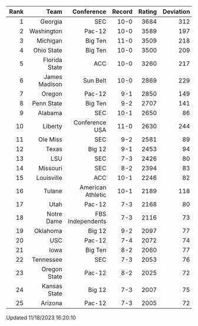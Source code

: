 | Rank  | Team                 | Conference           | Record   | Rating | Deviation |
| ---:  | ---:                 | ---:                 | ---:     | ---:   | ---:      |
| 1     | Georgia              | SEC                  | 10-0     | 3684   | 312       |
| 2     | Washington           | Pac-12               | 10-0     | 3589   | 197       |
| 3     | Michigan             | Big Ten              | 11-0     | 3509   | 218       |
| 4     | Ohio State           | Big Ten              | 10-0     | 3500   | 209       |
| 5     | Florida State        | ACC                  | 10-0     | 3260   | 217       |
| 6     | James Madison        | Sun Belt             | 10-0     | 2869   | 229       |
| 7     | Oregon               | Pac-12               | 9-1      | 2850   | 149       |
| 8     | Penn State           | Big Ten              | 9-2      | 2707   | 141       |
| 9     | Alabama              | SEC                  | 10-1     | 2650   | 86        |
| 10    | Liberty              | Conference USA       | 11-0     | 2630   | 244       |
| 11    | Ole Miss             | SEC                  | 9-2      | 2581   | 89        |
| 12    | Texas                | Big 12               | 9-1      | 2453   | 94        |
| 13    | LSU                  | SEC                  | 7-3      | 2426   | 80        |
| 14    | Missouri             | SEC                  | 8-2      | 2394   | 83        |
| 15    | Louisville           | ACC                  | 10-1     | 2246   | 82        |
| 16    | Tulane               | American Athletic    | 10-1     | 2189   | 118       |
| 17    | Utah                 | Pac-12               | 7-3      | 2168   | 80        |
| 18    | Notre Dame           | FBS Independents     | 7-3      | 2116   | 73        |
| 19    | Oklahoma             | Big 12               | 9-2      | 2097   | 77        |
| 20    | USC                  | Pac-12               | 7-4      | 2072   | 74        |
| 21    | Iowa                 | Big Ten              | 8-2      | 2060   | 77        |
| 22    | Tennessee            | SEC                  | 7-3      | 2053   | 76        |
| 23    | Oregon State         | Pac-12               | 8-2      | 2025   | 72        |
| 24    | Kansas State         | Big 12               | 7-3      | 2007   | 75        |
| 25    | Arizona              | Pac-12               | 7-3      | 2005   | 72        |

Updated 11/18/2023 16:20:10
